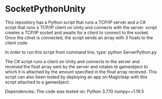# SocketPythonUnity
This repository has a Python script that runs a TCP/IP server and a C# script that runs a TCP/IP client on Unity and connects with the server. 
script creates a TCP/IP socket and awaits for a client to connect to the socket. Once the clinet is connected, the script sends an array with 3 floats to the client code.

In order to run this script from command line, type: python ServerPython.py 

The C# script runs a client on Unity and connects to the server and received the float array sent by the server and
rotates te gameobject to which it is attached by the amount specified in the float array received.
This script can also been tested by deploying an app on Magicleap with this script attached to a gameobject.

Dependencies:
The code was tested on:
Python 3.7.10
numpy==1.19.5
